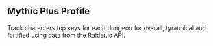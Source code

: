 ## Mythic Plus Profile

Track characters top keys for each dungeon for overall, tyrannical and fortified using data from the Raider.io API.